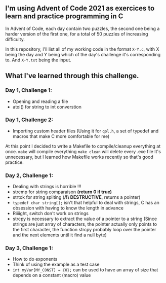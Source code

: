 ## I'm using Advent of Code 2021 as exercices to learn and practice programming in C

In Advent of Code, each day contain two puzzles, the second one being a harder version of the first one, for a total of 50 puzzles of increasing difficulty.

In this repository, I'll list all of my working code in the format `X-Y.c`, with X being the day and Y being which of the day's challenge it's corresponding to. And `X-Y.txt` being the input.

## What I've learned through this challenge.

### Day 1, Challenge 1:
- Opening and reading a file
- atoi() for string to int converstion

### Day 1, Challenge 2:
- Importing custom header files (Using it for `qol.h`, a set of typedef and macros that make C more comfortable for me)

At this point I decided to write a Makefile to compile/cleanup everything at once.
`make` will compile everything
`make clean` will delete every .exe file
It's unnecessary, but I learned how Makefile works recently so that's good practice.

### Day 2, Challenge 1:
- Dealing with strings is horrible !!!
- strcmp for string comparaison __(return 0 if true)__
- strtok for string spliting (**/!\ DESTRUCTIVE**, returns a pointer)
- `typedef char string[];` isn't that helpful to deal with strings, C has an obsession with having to know the length in advance
- Riiiight, switch don't work on strings
- strcpy is necessary to extract the value of a pointer to a string (Since strings are just array of characters, the pointer actually only points to the first character, the function strcpy probably loop over the pointer and the next elements until it find a null byte)

### Day 3, Challenge 1:
- How to do exponents
- Think of using the example as a test case
- `int myVar[MY_CONST] = {0};` can be used to have an array of size that depends on a constant (macro) value
